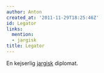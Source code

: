 ```yaml
---
author: Anton
created_at: '2011-11-29T18:25:46Z'
id: Legator
links:
  mention:
  - jargisk
title: Legator
---
```


En kejserlig [jargisk] diplomat.

  [jargisk]: jargisk
